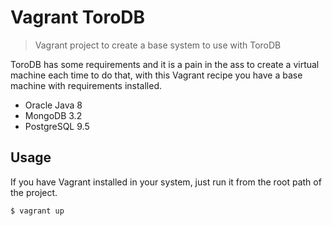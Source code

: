 # Vagrant ToroDB
> Vagrant project to create a base system to use with ToroDB

ToroDB has some requirements and it is a pain in the ass to create a virtual machine each time to do that, with this Vagrant recipe you have a base machine with requirements installed.

* Oracle Java 8
* MongoDB 3.2
* PostgreSQL 9.5

## Usage

If you have Vagrant installed in your system, just run it from the root path of the project.

```
$ vagrant up
```
